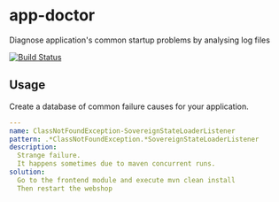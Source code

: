 # app-doctor
Diagnose application's common startup problems by analysing log files

[![Build Status](https://travis-ci.org/eSailors/app-doctor.svg?branch=master)](https://travis-ci.org/eSailors/app-doctor)

## Usage

Create a database of common failure causes for your application.
```yaml
---
name: ClassNotFoundException-SovereignStateLoaderListener
pattern: .*ClassNotFoundException.*SovereignStateLoaderListener
description:
  Strange failure.
  It happens sometimes due to maven concurrent runs.
solution:
  Go to the frontend module and execute mvn clean install
  Then restart the webshop
```
